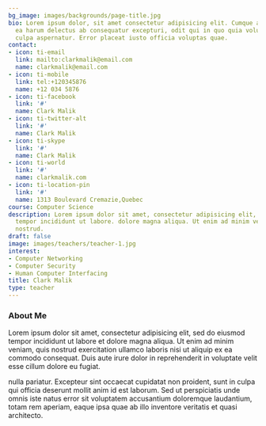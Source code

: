```yaml
---
bg_image: images/backgrounds/page-title.jpg
bio: Lorem ipsum dolor, sit amet consectetur adipisicing elit. Cumque accusamus tenetur
  ea harum delectus ab consequatur excepturi, odit qui in quo quia voluptate nam optio,
  culpa aspernatur. Error placeat iusto officia voluptas quae.
contact:
- icon: ti-email
  link: mailto:clarkmalik@email.com
  name: clarkmalik@email.com
- icon: ti-mobile
  link: tel:+120345876
  name: +12 034 5876
- icon: ti-facebook
  link: '#'
  name: Clark Malik
- icon: ti-twitter-alt
  link: '#'
  name: Clark Malik
- icon: ti-skype
  link: '#'
  name: Clark Malik
- icon: ti-world
  link: '#'
  name: clarkmalik.com
- icon: ti-location-pin
  link: '#'
  name: 1313 Boulevard Cremazie,Quebec
course: Computer Science
description: Lorem ipsum dolor sit amet, consectetur adipisicing elit, sed do eiusmod
  tempor incididunt ut labore. dolore magna aliqua. Ut enim ad minim veniam, quis
  nostrud.
draft: false
image: images/teachers/teacher-1.jpg
interest:
- Computer Networking
- Computer Security
- Human Computer Interfacing
title: Clark Malik
type: teacher
---
```


### About Me

Lorem ipsum dolor sit amet, consectetur adipisicing elit, sed do eiusmod tempor incididunt ut
labore et dolore magna aliqua. Ut enim ad minim veniam, quis nostrud exercitation ullamco laboris nisi ut aliquip ex ea commodo consequat. Duis aute irure dolor in reprehenderit in voluptate velit esse cillum dolore eu fugiat.

nulla pariatur. Excepteur sint occaecat cupidatat non proident, sunt in culpa qui officia deserunt mollit
anim id est laborum. Sed ut perspiciatis unde omnis iste natus error sit voluptatem accusantium doloremque
laudantium, totam rem aperiam, eaque ipsa quae ab illo inventore veritatis et quasi architecto.